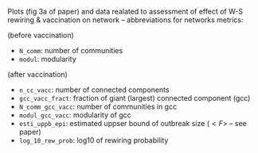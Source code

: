 Plots (fig 3a of paper) and data realated to assessment of effect of W-S rewiring  & vaccination on network – abbreviations for networks metrics:

 (before vaccination)

* `N_comm`: number of communities
* `modul`: modularity

 (after vaccination)  
* `n_cc_vacc`:   number of connected components
* `gcc_vacc_fract`: fraction of giant (largest) connected component (gcc)
* `N_comm_gcc_vacc`: number of communities in gcc
* `modul_gcc_vacc`: modularity of gcc
* `esti_uppb_epi`: estimated uppser bound of outbreak size ($<F>$ – see paper)
* `log_10_rew_prob`: log10 of rewiring probability

